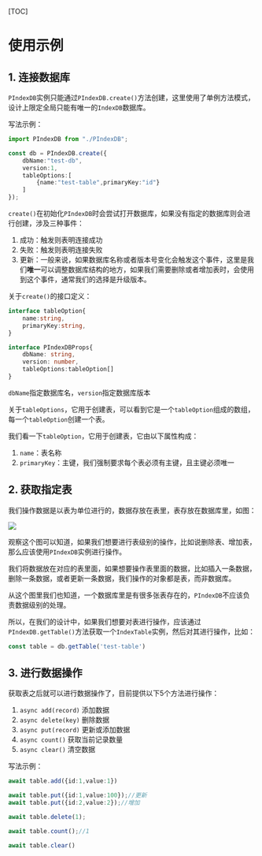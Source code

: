 [TOC]

# 使用示例
## 1. 连接数据库
`PIndexDB`实例只能通过`PIndexDB.create()`方法创建，这里使用了单例方法模式，设计上限定全局只能有唯一的`IndexDB`数据库。

写法示例：
```ts
import PIndexDB from "./PIndexDB";

const db = PIndexDB.create({
    dbName:"test-db",
    version:1,
    tableOptions:[
        {name:"test-table",primaryKey:"id"}
    ]
});
```

`create()`在初始化`PIndexDB`时会尝试打开数据库，如果没有指定的数据库则会进行创建，涉及三种事件：
1. 成功：触发则表明连接成功
2. 失败：触发则表明连接失败
3. 更新：一般来说，如果数据库名称或者版本号变化会触发这个事件，这里是我们**唯一**可以调整数据库结构的地方，如果我们需要删除或者增加表时，会使用到这个事件，通常我们的选择是升级版本。

关于`create()`的接口定义：
```ts
interface tableOption{
    name:string,
    primaryKey:string,
}

interface PIndexDBProps{
    dbName: string,
    version: number,
    tableOptions:tableOption[]
}
```
`dbName`指定数据库名，`version`指定数据库版本

关于`tableOptions`，它用于创建表，可以看到它是一个`tableOption`组成的数组，每一个`tableOption`创建一个表。

我们看一下`tableOption`，它用于创建表，它由以下属性构成：
1. `name`：表名称
2. `primaryKey`：主键，我们强制要求每个表必须有主键，且主键必须唯一

## 2. 获取指定表
我们操作数据是以表为单位进行的，数据存放在表里，表存放在数据库里，如图：

![](https://pic.imgdb.cn/item/61b1cf612ab3f51d91d808f7.jpg)

观察这个图可以知道，如果我们想要进行表级别的操作，比如说删除表、增加表，那么应该使用`PIndexDB`实例进行操作。

我们将数据放在对应的表里面，如果想要操作表里面的数据，比如插入一条数据，删除一条数据，或者更新一条数据，我们操作的对象都是表，而非数据库。

从这个图里我们也知道，一个数据库里是有很多张表存在的，`PIndexDB`不应该负责数据级别的处理。

所以，在我们的设计中，如果我们想要对表进行操作，应该通过`PIndexDB.getTable()`方法获取一个`IndexTable`实例，然后对其进行操作，比如：
```ts
const table = db.getTable('test-table')
```

## 3. 进行数据操作
获取表之后就可以进行数据操作了，目前提供以下5个方法进行操作：
1. `async add(record)` 添加数据
2. `async delete(key)` 删除数据
3. `async put(record)` 更新或添加数据
4. `async count()` 获取当前记录数量
5. `async clear()` 清空数据

写法示例：
```ts
await table.add({id:1,value:1})

await table.put({id:1,value:100});//更新
await table.put({id:2,value:2});//增加

await table.delete(1);

await table.count();//1

await table.clear()
```
